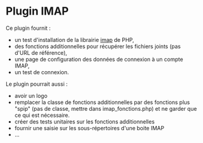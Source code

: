 # Plugin IMAP

Ce plugin fournit :

* un test d'installation de la librairie [imap](http://php.net/manual/en/book.imap.php) de PHP,
* des fonctions additionnelles pour récupérer les fichiers joints (pas d'URL de référence),
* une page de configuration des données de connexion à un compte IMAP,
* un test de connexion.

Le plugin pourrait aussi :

* avoir un logo
* remplacer la classe de fonctions additionnelles par des fonctions plus "spip" (pas de classe, mettre dans imap_fonctions.php) et ne garder que ce qui est nécessaire.
* créer des tests unitaires sur les fonctions additionnelles
* fournir une saisie sur les sous-répertoires d'une boite IMAP
* ...
